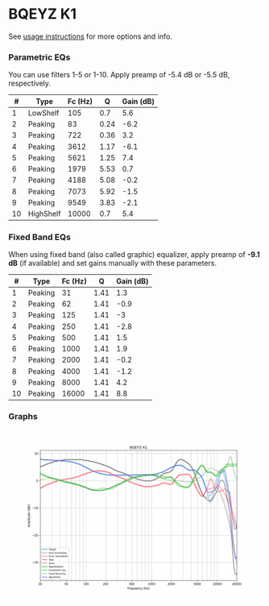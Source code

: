 # BQEYZ K1
See [usage instructions](https://github.com/jaakkopasanen/AutoEq#usage) for more options and info.

### Parametric EQs
You can use filters 1-5 or 1-10. Apply preamp of -5.4 dB or -5.5 dB, respectively.

|   # | Type      |   Fc (Hz) |    Q |   Gain (dB) |
|-----|-----------|-----------|------|-------------|
|   1 | LowShelf  |       105 | 0.7  |         5.6 |
|   2 | Peaking   |        83 | 0.24 |        -6.2 |
|   3 | Peaking   |       722 | 0.36 |         3.2 |
|   4 | Peaking   |      3612 | 1.17 |        -6.1 |
|   5 | Peaking   |      5621 | 1.25 |         7.4 |
|   6 | Peaking   |      1979 | 5.53 |         0.7 |
|   7 | Peaking   |      4188 | 5.08 |        -0.2 |
|   8 | Peaking   |      7073 | 5.92 |        -1.5 |
|   9 | Peaking   |      9549 | 3.83 |        -2.1 |
|  10 | HighShelf |     10000 | 0.7  |         5.4 |

### Fixed Band EQs
When using fixed band (also called graphic) equalizer, apply preamp of **-9.1 dB** (if available) and set gains manually with these parameters.

|   # | Type    |   Fc (Hz) |    Q |   Gain (dB) |
|-----|---------|-----------|------|-------------|
|   1 | Peaking |        31 | 1.41 |         1.3 |
|   2 | Peaking |        62 | 1.41 |        -0.9 |
|   3 | Peaking |       125 | 1.41 |        -3   |
|   4 | Peaking |       250 | 1.41 |        -2.8 |
|   5 | Peaking |       500 | 1.41 |         1.5 |
|   6 | Peaking |      1000 | 1.41 |         1.9 |
|   7 | Peaking |      2000 | 1.41 |        -0.2 |
|   8 | Peaking |      4000 | 1.41 |        -1.2 |
|   9 | Peaking |      8000 | 1.41 |         4.2 |
|  10 | Peaking |     16000 | 1.41 |         8.8 |

### Graphs
![](./BQEYZ%20K1.png)
